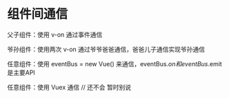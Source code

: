 # 组件间通信

父子组件：使用 v-on 通过事件通信

爷孙组件：使用两次 v-on 通过爷爷爸爸通信，爸爸儿子通信实现爷孙通信


任意组件：使用 eventBus = new Vue() 来通信，eventBus.$on 和 eventBus.$emit 是主要API

任意组件：使用 Vuex 通信  // 还不会 暂时别说



